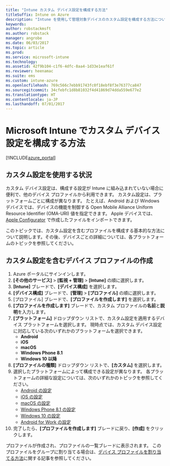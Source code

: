 ```yaml
---
title: "Intune カスタム デバイス設定を構成する方法"
titleSuffix: Intune on Azure
description: "Intune を使用して管理対象デバイスのカスタム設定を構成する方法について説明します。\""
keywords: 
author: robstackmsft
ms.author: robstack
manager: angrobe
ms.date: 06/03/2017
ms.topic: article
ms.prod: 
ms.service: microsoft-intune
ms.technology: 
ms.assetid: 42f9b104-c1f6-4dfc-8aa4-1d33e1eaf61f
ms.reviewer: heenamac
ms.suite: ems
ms.custom: intune-azure
ms.openlocfilehash: 769c566c7ebb91743fc0f18ebf8f3e76377ca847
ms.sourcegitcommit: 34cfebfc1d8b81032f4d41869d74dda559e677e2
ms.translationtype: HT
ms.contentlocale: ja-JP
ms.lasthandoff: 07/01/2017
---
```

# <a name="how-to-configure-custom-device-settings-in-microsoft-intune"></a>Microsoft Intune でカスタム デバイス設定を構成する方法

[!INCLUDE[azure_portal](./includes/azure_portal.md)]

## <a name="when-to-use-custom-settings"></a>カスタム設定を使用する状況

カスタム デバイス設定は、構成する設定が Intune に組み込まれていない場合に便利で、他のデバイス プロファイルから利用できます。
カスタム設定は、プラットフォームごとに構成が異なります。 たとえば、Android および Windows デバイスでは、デバイスの機能を制御する Open Mobile Alliance Uniform Resource Identifier (OMA-URI) 値を指定できます。 Apple デバイスでは、[Apple Configurator](https://itunes.apple.com/us/app/apple-configurator-2/id1037126344?mt=12) で作成したファイルをインポートできます。

このトピックでは、カスタム設定を含むプロファイルを構成する基本的な方法について説明します。その後、デバイスごとの詳細については、各プラットフォームのトピックを参照してください。

## <a name="create-a-device-profile-containing-custom-settings"></a>カスタム設定を含むデバイス プロファイルの作成

1. Azure ポータルにサインインします。
2. **[その他のサービス]** > **[監視 + 管理]** > **[Intune]** の順に選択します。
3. **[Intune]** ブレードで、**[デバイス構成]** を選択します。
2. **[デバイス構成]** ブレードで、**[管理]** > **[プロファイル]** の順に選択します。
3. [プロファイル] ブレードで、**[プロファイルを作成します]** を選択します。
4. **[プロファイルを作成します]** ブレードで、カスタム プロファイルの**名前**と**説明**を入力します。
5. **[プラットフォーム]** ドロップダウン リストで、カスタム設定を適用するデバイス プラットフォームを選択します。 現時点では、カスタム デバイス設定に対応している次のいずれかのプラットフォームを選択できます。
    - **Android**
    - **iOS**
    - **macOS**
    - **Windows Phone 8.1**
    - **Windows 10 以降**
6. **[プロファイルの種類]** ドロップダウン リストで、**[カスタム]** を選択します。
7. 選択したプラットフォームによって構成できる設定が異なります。 各プラットフォームの詳細な設定については、次のいずれかのトピックを参照してください。
    - [Android の設定](custom-settings-android.md)
    - [iOS の設定](custom-settings-ios.md)
    - [macOS の設定](custom-settings-macos.md)
    - [Windows Phone 8.1 の設定](custom-settings-windows-phone-8-1.md)
    - [Windows 10 の設定](custom-settings-windows-10.md)
    - [Android for Work の設定](custom-settings-android-for-work.md)
8. 完了したら、**[プロファイルを作成します]** ブレードに戻り、**[作成]** をクリックします。

プロファイルが作成され、プロファイルの一覧ブレードに表示されます。
このプロファイルをグループに割り当てる場合は、[デバイス プロファイルを割り当てる方法](device-profile-assign.md)に関する記事を参照してください。
